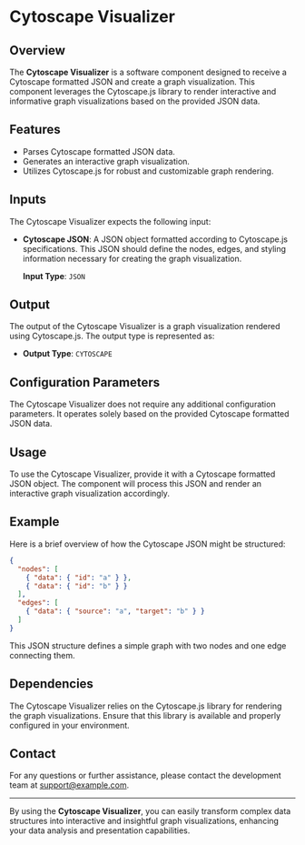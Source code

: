 # Cytoscape Visualizer

## Overview

The **Cytoscape Visualizer** is a software component designed to receive a Cytoscape formatted JSON and create a graph visualization. This component leverages the Cytoscape.js library to render interactive and informative graph visualizations based on the provided JSON data.

## Features

- Parses Cytoscape formatted JSON data.
- Generates an interactive graph visualization.
- Utilizes Cytoscape.js for robust and customizable graph rendering.

## Inputs

The Cytoscape Visualizer expects the following input:

- **Cytoscape JSON**: A JSON object formatted according to Cytoscape.js specifications. This JSON should define the nodes, edges, and styling information necessary for creating the graph visualization.

  **Input Type**: `JSON`

## Output

The output of the Cytoscape Visualizer is a graph visualization rendered using Cytoscape.js. The output type is represented as:

- **Output Type**: `CYTOSCAPE`

## Configuration Parameters

The Cytoscape Visualizer does not require any additional configuration parameters. It operates solely based on the provided Cytoscape formatted JSON data.

## Usage

To use the Cytoscape Visualizer, provide it with a Cytoscape formatted JSON object. The component will process this JSON and render an interactive graph visualization accordingly.

## Example

Here is a brief overview of how the Cytoscape JSON might be structured:

```json
{
  "nodes": [
    { "data": { "id": "a" } },
    { "data": { "id": "b" } }
  ],
  "edges": [
    { "data": { "source": "a", "target": "b" } }
  ]
}
```

This JSON structure defines a simple graph with two nodes and one edge connecting them.

## Dependencies

The Cytoscape Visualizer relies on the Cytoscape.js library for rendering the graph visualizations. Ensure that this library is available and properly configured in your environment.

## Contact

For any questions or further assistance, please contact the development team at support@example.com.

---

By using the **Cytoscape Visualizer**, you can easily transform complex data structures into interactive and insightful graph visualizations, enhancing your data analysis and presentation capabilities.